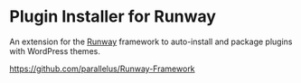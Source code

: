 Plugin Installer for Runway
===========================

An extension for the <a href="https://github.com/parallelus/Runway-Framework">Runway</a> framework to auto-install and package plugins with WordPress themes.

https://github.com/parallelus/Runway-Framework
